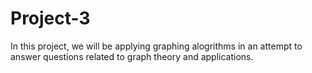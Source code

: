 # Project-3

In this project, we will be applying graphing alogrithms in an attempt to answer questions related to graph theory and applications. 
